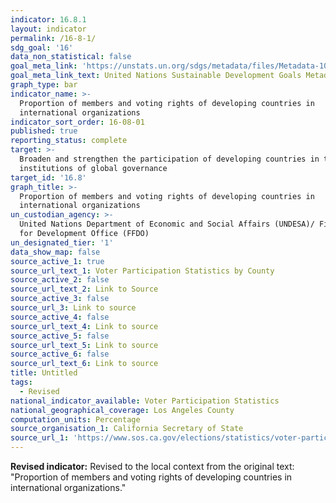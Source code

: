 ```yaml
---
indicator: 16.8.1
layout: indicator
permalink: /16-8-1/
sdg_goal: '16'
data_non_statistical: false
goal_meta_link: 'https://unstats.un.org/sdgs/metadata/files/Metadata-10-06-01.pdf'
goal_meta_link_text: United Nations Sustainable Development Goals Metadata (pdf 1361kB)
graph_type: bar
indicator_name: >-
  Proportion of members and voting rights of developing countries in
  international organizations
indicator_sort_order: 16-08-01
published: true
reporting_status: complete
target: >-
  Broaden and strengthen the participation of developing countries in the
  institutions of global governance
target_id: '16.8'
graph_title: >-
  Proportion of members and voting rights of developing countries in
  international organizations
un_custodian_agency: >-
  United Nations Department of Economic and Social Affairs (UNDESA)/ Financing
  for Development Office (FFDO)
un_designated_tier: '1'
data_show_map: false
source_active_1: true
source_url_text_1: Voter Participation Statistics by County
source_active_2: false
source_url_text_2: Link to Source
source_active_3: false
source_url_3: Link to source
source_active_4: false
source_url_text_4: Link to source
source_active_5: false
source_url_text_5: Link to source
source_active_6: false
source_url_text_6: Link to source
title: Untitled
tags:
  - Revised
national_indicator_available: Voter Participation Statistics
national_geographical_coverage: Los Angeles County
computation_units: Percentage
source_organisation_1: California Secretary of State
source_url_1: 'https://www.sos.ca.gov/elections/statistics/voter-participation-stats-county/'
---
```

**Revised indicator:** Revised to the local context from the original text: "Proportion of members and voting rights of
developing countries in international organizations."